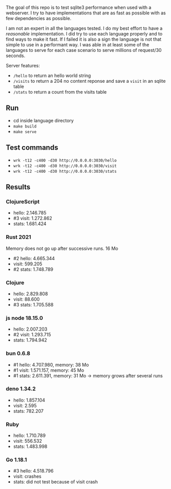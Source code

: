 The goal of this repo is to test sqlite3 performance when used with a webserver.
I try to have implementations that are as fast as possible with as few dependencies as possible.

I am not an expert in all the languages tested.
I do my best effort to have a *reasonable* implementation.
I did try to use each language properly and to find ways to make it fast.
If I failed it is also a sign the language is not that simple to use in a performant way.
I was able in at least some of the languages to serve for each case scenario to serve millions of request/30 seconds.

Server features:

- `/hello` to return an hello world string
- `/visits` to return a 204 no content reponse and save a `visit` in an sqlite table
- `/stats` to return a count from the visits table

## Run

- cd inside language directory
- `make build`
- `make serve`

## Test commands

- `wrk -t12 -c400 -d30 http://0.0.0.0:3030/hello`
- `wrk -t12 -c400 -d30 http://0.0.0.0:3030/visit`
- `wrk -t12 -c400 -d30 http://0.0.0.0:3030/stats`

## Results

### ClojureScript

- hello: 2.146.785
- #3 visit: 1.272.862
- stats: 1.681.424

### Rust 2021

Memory does not go up after successive runs. 16 Mo

- #2 hello: 4.665.344
- visit: 599.205
- #2 stats: 1.748.789

### Clojure

- hello: 2.829.808
- visit: 88.600
- #3 stats: 1.705.588

### js node 18.15.0

- hello: 2.007.203
- #2 visit: 1.293.715
- stats: 1.794.942

### bun 0.6.8

- #1 hello: 4.707.980, memory: 38 Mo
- #1 visit: 1.571.157, memory: 45 Mo
- #1 stats: 2.611.391, memory: 31 Mo -> memory grows after several runs

### deno 1.34.2

- hello: 1.857.104
- visit: 2.595
- stats: 782.207

### Ruby

- hello: 1.710.789
- visit: 556.532
- stats: 1.483.998

### Go 1.18.1

- #3 hello: 4.518.796
- visit: crashes
- stats: did not test because of visit crash
